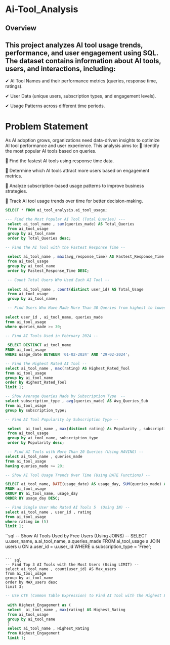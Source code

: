 # Ai-Tool_Analysis
## Overview
## This project analyzes AI tool usage trends, performance, and user engagement using SQL. The dataset contains information about AI tools, users, and interactions, including:
✔ AI Tool Names and their performance metrics (queries, response time, ratings).

✔ User Data (unique users, subscription types, and engagement levels).

✔ Usage Patterns across different time periods.

# Problem Statement

As AI adoption grows, organizations need data-driven insights to optimize AI tool performance and user experience. This analysis aims to:
🔹 Identify the most popular AI tools based on queries.

🔹 Find the fastest AI tools using response time data.

🔹 Determine which AI tools attract more users based on engagement metrics.

🔹 Analyze subscription-based usage patterns to improve business strategies.

🔹 Track AI tool usage trends over time for better decision-making.



``` sql
SELECT * FROM ai_tool_analysis.ai_tool_usage;
```

``` sql
--- Find the Most Popular AI Tool (Total Queries) ---
 select ai_tool_name , sum(queries_made) AS Total_Queries
 from ai_tool_usage
 group by ai_tool_name
 order by Total_Queries desc;
```

``` sql
-- Find the AI Tool with the Fastest Response Time --
 
 select ai_tool_name , max(avg_response_time) AS Fastest_Response_Time
 from ai_tool_usage
 group by ai_tool_name
 order by Fastest_Response_Time DESC;
 ```
``` sql
 -- Count Total Users Who Used Each AI Tool --
 
 select ai_tool_name , count(distinct user_id) AS Total_Usage 
 from ai_tool_usage
 group by ai_tool_name;
 ````

```sql
 -- Find Users Who Have Made More Than 30 Queries from highest to lowest --
  
select user_id , ai_tool_name, queries_made
from ai_tool_usage
where queries_made >= 30;
```

```sql
-- Find AI Tools Used in February 2024 --
 
 SELECT DISTINCT ai_tool_name
FROM ai_tool_usage
WHERE usage_date BETWEEN '01-02-2024' AND '29-02-2024';
```

```sql
-- Find the Highest Rated AI Tool --
select ai_tool_name , max(rating) AS Highest_Rated_Tool
from ai_tool_usage
group by ai_tool_name
order by Highest_Rated_Tool
limit 1;
```

```sql
-- Show Average Queries Made by Subscription Type  --
select subscription_type , avg(queries_made) AS Avg_Queries_Sub
from ai_tool_usage
group by subscription_type;
```

```sql
-- Find AI Tool Popularity by Subscription Type --

 select  ai_tool_name , max(distinct rating) As Popularity , subscription_type 
 from ai_tool_usage
 group by ai_tool_name, subscription_type
 order by Popularity desc;
 ````

```sql
 -- Find AI Tools with More Than 20 Queries (Using HAVING) --
select ai_tool_name , queries_made
from ai_tool_usage
having queries_made >= 20;
```

```sql
-- Show AI Tool Usage Trends Over Time (Using DATE Functions) --

SELECT ai_tool_name, DATE(usage_date) AS usage_day, SUM(queries_made) AS total_queries
FROM ai_tool_usage
GROUP BY ai_tool_name, usage_day
ORDER BY usage_day DESC;
```

```sql
-- Find Single User Who Rated AI Tools 5  (Using IN) --
select ai_tool_name , user_id , rating 
from ai_tool_usage
where rating in (5)
limit 1; 
```

``sql
-- Show AI Tools Used by Free Users (Using JOINS) --
SELECT u.user_name, a.ai_tool_name, a.queries_made
FROM ai_tool_usage a
JOIN users u ON a.user_id = u.user_id
WHERE u.subscription_type = 'Free';
```

``` sql
-- Find Top 3 AI Tools with the Most Users (Using LIMIT) --
select ai_tool_name , count(user_id) AS Max_users
from ai_tool_usage
group by ai_tool_name
order by MAX_users desc
limit 3;
```

```sql
-- Use CTE (Common Table Expression) to Find AI Tool with the Highest Engagement --
 
 with Highest_Engagement as (
 select  ai_tool_name , max(rating) AS Highest_Rating 
 from ai_tool_usage 
 group by ai_tool_name
 )
 select ai_tool_name , Highest_Rating
 from Highest_Engagement 
 limit 1;
```
